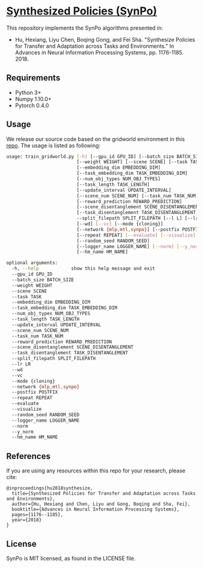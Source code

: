 # [**Syn**thesized **Po**licies (SynPo)](https://sites.google.com/view/neurips2018-synpo/home)

This repository implements the SynPo algorithms presented in:

- Hu, Hexiang, Liyu Chen, Boqing Gong, and Fei Sha. "Synthesize Policies for Transfer and Adaptation across Tasks and Environments." In Advances in Neural Information Processing Systems, pp. 1176-1185. 2018.

## Requirements

- Python 3+
- Numpy 1.10.0+
- Pytorch 0.4.0

## Usage

We release our source code based on the gridworld environment in this [repo](https://github.com/Sha-Lab/gridworld). The usage is listed as following:

```bash
usage: train_gridworld.py [-h] [--gpu_id GPU_ID] [--batch_size BATCH_SIZE]
                          [--weight WEIGHT] [--scene SCENE] [--task TASK]
                          [--embedding_dim EMBEDDING_DIM]
                          [--task_embedding_dim TASK_EMBEDDING_DIM]
                          [--num_obj_types NUM_OBJ_TYPES]
                          [--task_length TASK_LENGTH]
                          [--update_interval UPDATE_INTERVAL]
                          [--scene_num SCENE_NUM] [--task_num TASK_NUM]
                          [--reward_prediction REWARD_PREDICTION]
                          [--scene_disentanglement SCENE_DISENTANGLEMENT]
                          [--task_disentanglement TASK_DISENTANGLEMENT]
                          --split_filepath SPLIT_FILEPATH [--l L] [--lr LR]
                          [--wd] [--vc] [--mode {cloning}]
                          [--network {mlp,mtl,synpo}] [--postfix POSTFIX]
                          [--repeat REPEAT] [--evaluate] [--visualize]
                          [--random_seed RANDOM_SEED]
                          [--logger_name LOGGER_NAME] [--norm] [--y_norm]
                          [--hm_name HM_NAME]

optional arguments:
  -h, --help            show this help message and exit
  --gpu_id GPU_ID
  --batch_size BATCH_SIZE
  --weight WEIGHT
  --scene SCENE
  --task TASK
  --embedding_dim EMBEDDING_DIM
  --task_embedding_dim TASK_EMBEDDING_DIM
  --num_obj_types NUM_OBJ_TYPES
  --task_length TASK_LENGTH
  --update_interval UPDATE_INTERVAL
  --scene_num SCENE_NUM
  --task_num TASK_NUM
  --reward_prediction REWARD_PREDICTION
  --scene_disentanglement SCENE_DISENTANGLEMENT
  --task_disentanglement TASK_DISENTANGLEMENT
  --split_filepath SPLIT_FILEPATH
  --lr LR
  --wd
  --vc
  --mode {cloning}
  --network {mlp,mtl,synpo}
  --postfix POSTFIX
  --repeat REPEAT
  --evaluate
  --visualize
  --random_seed RANDOM_SEED
  --logger_name LOGGER_NAME
  --norm
  --y_norm
  --hm_name HM_NAME
```

## References

If you are using any resources within this repo for your research, please cite:

```
@inproceedings{hu2018synthesize,
  title={Synthesized Policies for Transfer and Adaptation across Tasks and Environments},
  author={Hu, Hexiang and Chen, Liyu and Gong, Boqing and Sha, Fei},
  booktitle={Advances in Neural Information Processing Systems},
  pages={1176--1185},
  year={2018}
}
```

## License
SynPo is MIT licensed, as found in the LICENSE file.


